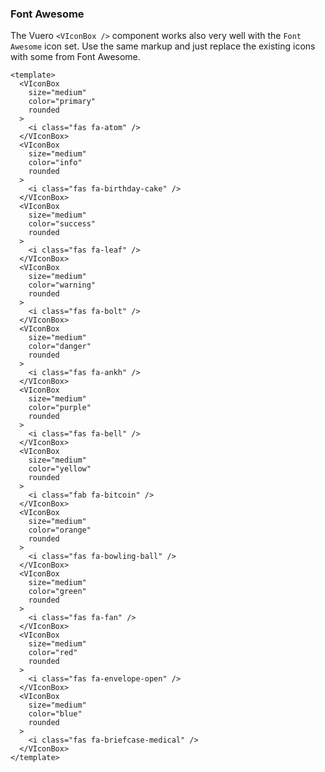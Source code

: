 ### Font Awesome

The Vuero `<VIconBox />` component works also very well with
the `Font Awesome` icon set. Use the same markup and
just replace the existing icons with some from Font Awesome.

<!--code-->

```vue
<template>
  <VIconBox
    size="medium"
    color="primary"
    rounded
  >
    <i class="fas fa-atom" />
  </VIconBox>
  <VIconBox
    size="medium"
    color="info"
    rounded
  >
    <i class="fas fa-birthday-cake" />
  </VIconBox>
  <VIconBox
    size="medium"
    color="success"
    rounded
  >
    <i class="fas fa-leaf" />
  </VIconBox>
  <VIconBox
    size="medium"
    color="warning"
    rounded
  >
    <i class="fas fa-bolt" />
  </VIconBox>
  <VIconBox
    size="medium"
    color="danger"
    rounded
  >
    <i class="fas fa-ankh" />
  </VIconBox>
  <VIconBox
    size="medium"
    color="purple"
    rounded
  >
    <i class="fas fa-bell" />
  </VIconBox>
  <VIconBox
    size="medium"
    color="yellow"
    rounded
  >
    <i class="fab fa-bitcoin" />
  </VIconBox>
  <VIconBox
    size="medium"
    color="orange"
    rounded
  >
    <i class="fas fa-bowling-ball" />
  </VIconBox>
  <VIconBox
    size="medium"
    color="green"
    rounded
  >
    <i class="fas fa-fan" />
  </VIconBox>
  <VIconBox
    size="medium"
    color="red"
    rounded
  >
    <i class="fas fa-envelope-open" />
  </VIconBox>
  <VIconBox
    size="medium"
    color="blue"
    rounded
  >
    <i class="fas fa-briefcase-medical" />
  </VIconBox>
</template>
```

<!--/code-->

<!--example-->

<div class="is-flex is-gap-0.5 is-flex-wrap-wrap is-align-items-flex-end">
    <VIconBox size="medium" color="primary" rounded>
        <i class="fas fa-atom"></i>
    </VIconBox>
    <VIconBox size="medium" color="info" rounded>
        <i class="fas fa-birthday-cake"></i>
    </VIconBox>
    <VIconBox size="medium" color="success" rounded>
        <i class="fas fa-leaf"></i>
    </VIconBox>
    <VIconBox size="medium" color="warning" rounded>
        <i class="fas fa-bolt"></i>
    </VIconBox>
    <VIconBox size="medium" color="danger" rounded>
        <i class="fas fa-ankh"></i>
    </VIconBox>
    <VIconBox size="medium" color="purple" rounded>
        <i class="fas fa-bell"></i>
    </VIconBox>
    <VIconBox size="medium" color="yellow" rounded>
        <i class="fab fa-bitcoin"></i>
    </VIconBox>
    <VIconBox size="medium" color="orange" rounded>
        <i class="fas fa-bowling-ball"></i>
    </VIconBox>
    <VIconBox size="medium" color="green" rounded>
        <i class="fas fa-fan"></i>
    </VIconBox>
    <VIconBox size="medium" color="red" rounded>
        <i class="fas fa-envelope-open"></i>
    </VIconBox>
    <VIconBox size="medium" color="blue" rounded>
        <i class="fas fa-briefcase-medical"></i>
    </VIconBox>
</div>

<!--/example-->
